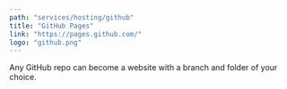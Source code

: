 ```yaml
---
path: "services/hosting/github"
title: "GitHub Pages"
link: "https://pages.github.com/"
logo: "github.png"
---
```


Any GitHub repo can become a website with a branch and folder of your choice.
